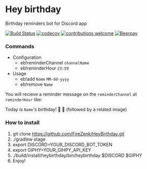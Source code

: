 # Hey birthday
Birthday reminders bot for Discord app

[![Build Status](https://travis-ci.org/FireZenk/HeyBirthday.svg?branch=develop)](https://travis-ci.org/FireZenk/HeyBirthday)
[![codecov](https://codecov.io/gh/FireZenk/HeyBirthday/branch/develop/graph/badge.svg)](https://codecov.io/gh/FireZenk/HeyBirthday)
[![contributions welcome](https://img.shields.io/badge/contributions-welcome-brightgreen.svg?style=flat)](https://github.com/FireZenk/HeyBirthday/issues)
[![Beerpay](https://img.shields.io/beerpay/hashdog/scrapfy-chrome-extension.svg)](https://beerpay.io/FireZenk/HeyBirthday)

### Commands

- Configuration
    - eb!reminderChannel `channelName`
    - eb!reminderHour `23:59`
- Usage
    - eb!add `Name` `MM-dd-yyyy`
    - eb!remove `Name`


You will recieve a reminder message on the `reminderChannel` at `reminderHour` like:

Today is `Name`'s birthday! :tada: :tada:
(followed by a related image)

### How to install

1. git clone https://github.com/FireZenk/HeyBirthday.git
2. ./gradlew stage
3. export DISCORD=YOUR_DISCORD_BOT_TOKEN
4. export GIPHY=YOUR_GIHPY_API_KEY
5. ./build/install/heybirthday/bin/heybirthday $DISCORD $GIPHY
6. Enjoy!
